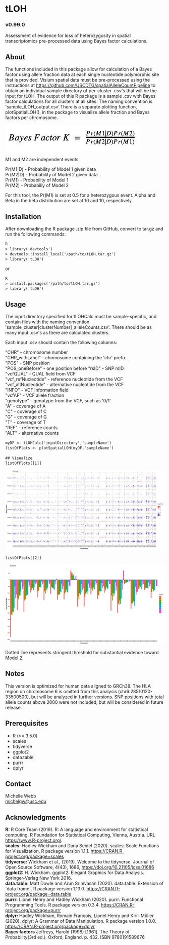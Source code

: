 # tLOH
### v0.99.0
Assessment of evidence for loss of heterozygosity in spatial transcriptomics pre-processed data using Bayes factor calculations.

## About
The functions included in this package allow for calculation of a Bayes factor using allele fraction data at each single nucleotide polymorphic site that is provided. Visium spatial data must be pre-processed using the instructions at https://github.com/USCDTG/spatialAlleleCountPipeline to obtain an individual sample directory of per-cluster .csv's that will be the input for tLOH. The output of this R package is a sample .csv with Bayes factor calculations for all clusters at all sites. The naming convention is 'sample\_tLOH_output.csv'.There is a separate plotting function, plotSpatialLOH(), in the package to visualize allele fraction and Bayes factors per chromosome.

![alt text](https://github.com/USCDTG/tLOH/blob/main/inst/extdata/bayesFactor.png)

M1 and M2 are independent events                

Pr(M1|D) - Probability of Model 1 given data            
Pr(M2|D) - Probability of Model 2 given data             
Pr(M1) - Probability of Model 1                 
Pr(M2) - Probabiliy of Model 2                
              
For this tool, the Pr(M1) is set at 0.5 for a heterozygous event. Alpha and Beta in the beta distribution are set at 10 and 10, respectively.         

## Installation
After downloading the R package .zip file from GitHub, convert to tar.gz and run the following commands:

```
R
> library('devtools')
> devtools::install_local('/path/to/tLOH.tar.gz')
> library('tLOH')
```
or

```
R
> install.packages('/path/to/tLOH.tar.gz')
> library('tLOH')
```

## Usage
The input directory specified for tLOHCalc must be sample-specific, and contain files with the naming convention 'sample_cluster\[clusterNumber\]\_alleleCounts.csv'. There should be as many input .csv's as there are calculated clusters.

Each input .csv should contain the following columns:

"CHR" - chromosome number            
"CHR\_withLabel" - chomosome containing the 'chr' prefix            
"POS" - SNP position        
"POS\_oneBefore" - one position before
"rsID" - SNP rsID            
"vcfQUAL" - QUAL field from VCF           
"vcf_refNucleotide" - reference nucleotide from the VCF          
"vcf\_altNucleotide" - alternative nucleotide from the VCF       
"INFO" - VCF Information field          
"vcfAF" - VCF allele fraction            
"genotype" - genotype from the VCF, such as '0/1'        
"A" - coverage of A           
"C" - coverage of C       
"G" - coverage of G         
"T" - coverage of T        
"REF" - reference counts           
"ALT" - alternative counts         

```
myDF <- tLOHCalc('inputDirectory','sampleName')
listOfPlots <- plotSpatialLOH(myDF,'sampleName')

## Visualize
listOfPlots[[1]]
```
![alt text](https://github.com/USCDTG/tLOH/blob/main/inst/extdata/Example_alleleFractionPlot.png)              

```
listOfPlots[[2]]
```
![alt text](https://github.com/USCDTG/tLOH/blob/main/inst/extdata/Example_columnPlot.png)

Dotted line represents stringent threshold for substantial evidence toward Model 2.

## Notes
This version is optimized for human data aligned to GRCh38. The HLA region on chromosome 6 is omitted from this analysis (chr6:28510120-33500500), but will be analyzed in further versions. SNP positions with total allele counts above 2000 were not included, but will be considered in future release.

## Prerequisites
- R (>= 3.5.0)
- scales    
- tidyverse
- ggplot2
- data.table
- purrr
- dplyr


## Contact
Michelle Webb  
michelgw@usc.edu

## Acknowledgments
**R:** R Core Team (2019). R: A language and environment for statistical computing. R Foundation for Statistical Computing, Vienna, Austria. URL https://www.R-project.org/.     
**scales:** Hadley Wickham and Dana Seidel (2020). scales: Scale Functions for Visualization. R package version 1.1.1. https://CRAN.R-project.org/package=scales                 
**tidyverse:** Wickham et al., (2019). Welcome to the tidyverse. Journal of Open Source Software, 4(43), 1686, https://doi.org/10.21105/joss.01686
**ggplot2:** H. Wickham. ggplot2: Elegant Graphics for Data Analysis. Springer-Verlag New York 2016.         
**data.table:** Matt Dowle and Arun Srinivasan (2020). data.table: Extension of \`data.frame\`. R package version 1.13.0. https://CRAN.R-project.org/package=data.table          
**purrr:** Lionel Henry and Hadley Wickham (2020). purrr: Functional Programming Tools. R package version 0.3.4. https://CRAN.R-project.org/package=purrr               
**dplyr:** Hadley Wickham, Romain François, Lionel Henry and Kirill Müller (2020). dplyr: A Grammar of Data Manipulation. R package version 1.0.0. https://CRAN.R-project.org/package=dplyr               
**Bayes factors** Jeffreys, Harold (1998) [1961]. The Theory of Probability(3rd ed.). 
Oxford, England. p. 432. ISBN 9780191589676.            
        
